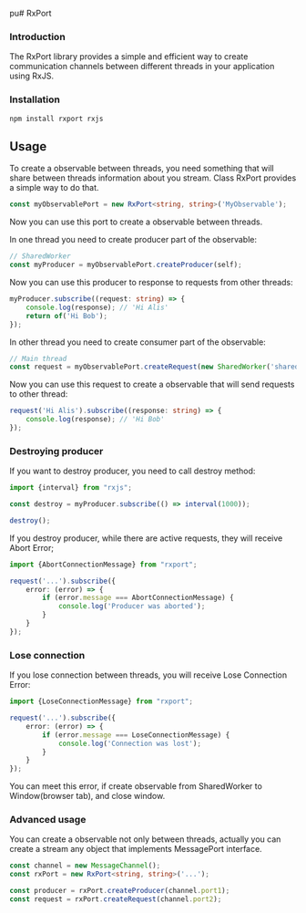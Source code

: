 pu# RxPort

### Introduction

The RxPort library provides a simple and efficient way to create communication channels between different threads in
your
application using RxJS.

### Installation

```
npm install rxport rxjs
```

## Usage

To create a observable between threads, you need something that will share between threads information about you stream.
Class RxPort provides a simple way to do that.

```typescript
const myObservablePort = new RxPort<string, string>('MyObservable');
```

Now you can use this port to create a observable between threads.

In one thread you need to create producer part of the observable:

```typescript
// SharedWorker
const myProducer = myObservablePort.createProducer(self);
```

Now you can use this producer to response to requests from other threads:

```typescript
myProducer.subscribe((request: string) => {
    console.log(response); // 'Hi Alis'
    return of('Hi Bob');
});
```

In other thread you need to create consumer part of the observable:

```typescript
// Main thread
const request = myObservablePort.createRequest(new SharedWorker('shared-worker.js'));
```

Now you can use this request to create a observable that will send requests to other thread:

```typescript
request('Hi Alis').subscribe((response: string) => {
    console.log(response); // 'Hi Bob'
});
```

### Destroying producer

If you want to destroy producer, you need to call destroy method:

```typescript
import {interval} from "rxjs";

const destroy = myProducer.subscribe(() => interval(1000));

destroy();
```

If you destroy producer, while there are active requests, they will receive Abort Error;

```typescript
import {AbortConnectionMessage} from "rxport";

request('...').subscribe({
    error: (error) => {
        if (error.message === AbortConnectionMessage) {
            console.log('Producer was aborted');
        }
    }
});
```

### Lose connection

If you lose connection between threads, you will receive Lose Connection Error:

```typescript
import {LoseConnectionMessage} from "rxport";

request('...').subscribe({
    error: (error) => {
        if (error.message === LoseConnectionMessage) {
            console.log('Connection was lost');
        }
    }
});
```

You can meet this error, if create observable from SharedWorker to Window(browser tab), and close window.

### Advanced usage

You can create a observable not only between threads, actually you can create a stream any object that implements
MessagePort interface.

```typescript
const channel = new MessageChannel();
const rxPort = new RxPort<string, string>('...');

const producer = rxPort.createProducer(channel.port1);
const request = rxPort.createRequest(channel.port2);
```
